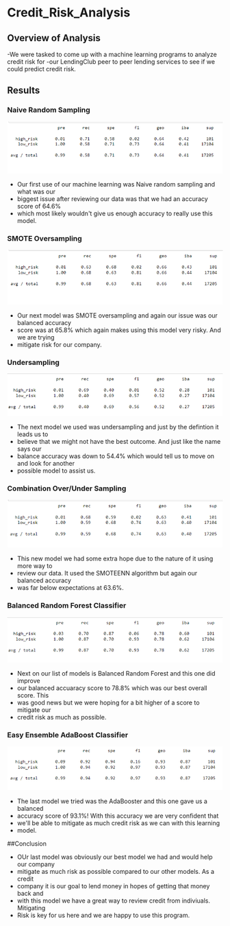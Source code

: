 # Credit_Risk_Analysis

## Overview of Analysis

-We were tasked to come up with a machine learning programs to analyze credit risk for 
-our LendingClub peer to peer lending services to see if we could predict credit risk.

## Results

### Naive Random Sampling

![](Starter_Code/naive.png)

- Our first use of our machine learning was Naive random sampling and what was our 
- biggest issue after reviewing our data was that we had an accuracy score of 64.6%
- which most likely wouldn't give us enough accuracy to really use this model.

### SMOTE Oversampling

![](Starter_Code/smote.png)

- Our next model was SMOTE oversampling and again our issue was our balanced accuracy
- score was at 65.8% which again makes using this model very risky.  And we are trying
- mitigate risk for our company.

### Undersampling

![](Starter_Code/undersample.png)

- The next model we used was undersampling and just by the defintion it leads us to 
- believe that we might not have the best outcome.  And just like the name says our
- balance accuracy was down to 54.4% which would tell us to move on and look for another
- possible model to assist us.

### Combination Over/Under Sampling

![](Starter_Code/combosamp.png)

- This new model we had some extra hope due to the nature of it using more way to 
- review our data.  It used the SMOTEENN algorithm but again our balanced accuracy 
- was far below expectations at 63.6%. 

### Balanced Random Forest Classifier 

![](Starter_Code/brf.png)

- Next on our list of models is Balanced Random Forest and this one did improve 
- our balanced accuaracy score to 78.8% which was our best overall score.  This
- was good news but we were hoping for a bit higher of a score to mitigate our
- credit risk as much as possible.

### Easy Ensemble AdaBoost Classifier

![](Starter_Code/ada.png)

- The last model we tried was the AdaBooster and this one gave us a balanced
- accuracy score of 93.1%!  With this accuracy we are very confident that
- we'll be able to mitigate as much credit risk as we can with this learning
- model.

##Conclusion 

- OUr last model was obviously our best model we had and would help our company
- mitigate as much risk as possible compared to our other models.  As a credit
- company it is our goal to lend money in hopes of getting that money back and
- with this model we have a great way to review credit from indiviuals.  Mitigating
- Risk is key for us here and we are happy to use this program.
